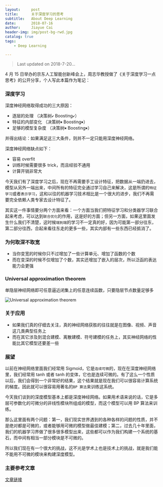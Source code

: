```yaml
---
layout:     post
title:      关于深度学习的思考
subtitle:   About Deep Learning
date:       2018-07-16
author:     Jiayue Cai
header-img: img/post-bg-rwd.jpg
catalog: true
tags:
    - Deep Learning

---
```



>Last updated on 2018-7-20...  

4 月 15 日举办的京东人工智能创新峰会上，周志华教授做了《关于深度学习一点思考》的公开分享，个人写此本篇作为笔记：

### 深度学习 

深度神经网络取得成功的三大原因：

- 逐层的处理        （决策树`✔` Boosting`✔`）
- 特征的内部变化    （决策树`✖` Boosting`✖`）
- 足够的模型复杂度  （决策树`✖` Boosting`✖`）

并得出结论：如果满足这三大条件，则并不一定只能用深度神经网络。

深度神经网络缺点如下：

- 容易 overfit
- 训练时候需要很多 trick，而且经验不通用
- 计算开销非常大

今天我们有了深度学习之后，现在不再需要手工设计特征，把数据从一端扔进去，模型从另外一端出来，中间所有的特征完全通过学习自己来解决，这是所谓的`特征学习`或者`表示学习`，这和以往的机器学习技术相比是一个很大的进步，我们不再需要完全依赖人类专家去设计特征了。

其实这一件事情要分两个方面来看：一个方面当我们把特征学习和分类器学习联合起来考虑，可以达到`联合优化`的作用，这是好的方面；但另一方面，如果这里面发生什么我们不清楚，这时候`端到端`的学习不一定真的好，因为可能第一部分往东，第二部分往西，合起来看往东走的更多一些，其实内部有一些东西已经抵消了。

###  为何取深不取宽

-  当你变宽的时候你只不过增加了一些计算单元、增加了函数的个数
-  而在变深的时候不仅增加了个数，其实还增加了嵌入的层次，所以泛函的表达能力会更强

###  Universal approximation theorem

单隐层神经网络即可任意逼近闭集上的任意连续函数，只要隐层节点数量足够多

![Universal approximation theorem](https://upload-images.jianshu.io/upload_images/13187322-3ef67065883a00bc.png?imageMogr2/auto-orient/strip%7CimageView2/2/w/700)

###  关于应用

- 如果我们真的仔细去关注，真的神经网络获胜的往往就是在图像、视频、声音这几类典型任务上
- 而在其它涉及到混合建模、离散建模、符号建模的任务上，其实神经网络的性能比其它模型还要差一些

###  展望

以前在神经网络里面我们经常用 Sigmoid，它是`连续可微`的，现在在深度神经网络里，我们经常用 tanh 或者 tanh 的变体，它也是连续可微的。有了这么一个性质以后，我们会得到一个非常好的结果，这个结果就是现在我们可以很容易计算系统的梯度。因此就可以很容易用著名的`BP 算法`来训练这系统。

今天我们谈到的深度模型基本上都是深度神经网络。如果用术语来说的话，它是多层可参数化的可微分的非线性模块所组成的模型，而这个模型可以用 BP 算法来训练。

那么这里面有两个问题：第一，我们现实世界遇到的各种各样的问题的性质，并不是绝对都是可微的，或者能够用可微的模型做最佳建模；第二，过去几十年里面，我们的机器学习界做了很多很多模型出来，这些都可以作为我们构建一个系统的基石，而中间有相当一部分模块是不可微的。

所以我们现在有一个很大的挑战，这不光是学术上也是技术上的挑战，就是我们能不能用不可微的模块来构建深度模型。

### 主要参考文章

  [文章链接](https://zhuanlan.zhihu.com/p/35728514?utm_source=qq&utm_medium=social&utm_oi=566394839504048128)
